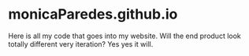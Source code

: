 # monicaParedes.github.io
Here is all my code that goes into my website. 
Will the end product look totally different very iteration? Yes yes it will. 

